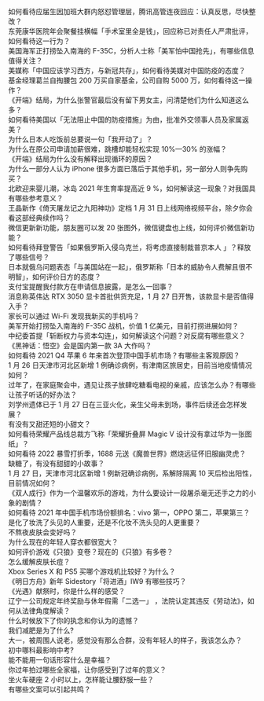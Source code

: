 如何看待应届生因加班大群内怒怼管理层，腾讯高管连夜回应：认真反思，尽快整改？  
东莞康华医院年会聚餐挂横幅「手术室里全是钱」，回应称已对责任人严肃批评，如何看待这一行为？  
美国海军正打捞坠入南海的 F-35C，分析人士称「美军怕中国抢先」，有哪些信息值得关注？  
美媒称「中国应该学习西方，与新冠共存」，如何看待美媒对中国防疫的态度？  
基金经理葛兰自掏腰包 200 万买自家基金，公司自购 5000 万，如何看待这一操作？  
《开端》结局，为什么张警官最后没有留下男女主，问清楚他们为什么知道这么多？  
如何看待美国以「无法阻止中国的防疫措施」为由，批准外交领事人员及家属返美？  
为什么日本人吃饭前总要说一句「我开动了」？  
为什么在原公司申请加薪很难，跳槽却能轻松实现 10%—30% 的涨幅？  
《开端》结局为什么没有解释出现循环的原因？  
为什么一部分人认为 iPhone 很多方面已落后于其他手机，另一部分人则争先购买？  
北欧迎来婴儿潮，冰岛 2021 年生育率提高近 9 %，如何解读这一现象？对我国具有哪些参考意义？  
王晶新作《倚天屠龙记之九阳神功》定档 1 月 31 日上线网络视频平台，除夕你会看这部经典续作吗？  
微信更新新功能，朋友圈可以发 20 张图外，微信键盘也上线，如何评价微信新功能？  
如何看待拜登警告「如果俄罗斯入侵乌克兰，将考虑直接制裁普京本人 」？释放了哪些信号？  
日本就俄乌问题表态「与美国站在一起」，俄罗斯称「日本的威胁令人费解且很不明智」，如何评价日方的态度？  
支付宝提醒我付款方在申请信息披露，是怎么一回事？  
消息称英伟达 RTX 3050 显卡首批供货充足，1 月 27 日开售，该款显卡是否值得入手？  
家长可以通过 Wi-Fi 发现我新买的手机吗？  
美军开始打捞坠入南海的 F-35C 战机，价值 1 亿美元，目前打捞进展如何？  
中纪委首提「斩断权力与资本勾连」，如何解读这个问题？对反腐有哪些意义？  
《黑神话：悟空》会是国内第一款 3A 大作吗？  
如何看待 2021 Q4 苹果 6 年来首次登顶中国手机市场？有哪些主客观原因？  
1 月 26 日天津市河北区新增 1 例确诊病例，有津南区旅居史，目前当地疫情情况如何？  
过年了，在家庭聚会中，遇见让孩子放肆吃糖看电视的亲戚，应该怎么办？有哪些让孩子听话的好办法？  
刘学州遗体已于 1 月 27 日在三亚火化，亲生父母未到场，事件后续还会怎样发展？  
有没有又甜还短的小甜文？  
如何看待荣耀产品线总裁方飞称「荣耀折叠屏 Magic V 设计没有拿过华为一张图纸」？  
如何看待 2022 暴雪打折季，1688 元送《魔兽世界》燃烧远征怀旧服幽灵虎？  
缺糖了，有没有甜甜的小故事？  
1 月 27 日，天津市河北区新增 1 例新冠确诊病例，系解除隔离 10 天后检出阳性，目前情况如何？  
《双人成行》作为一个温馨欢乐的游戏，为什么要设计一段屠杀毫无还手之力的小象的剧情？  
如何看待 2021 年中国手机市场份额排名：vivo 第一，OPPO 第二，苹果第三？  
是化了妆洗了头见的人重要，还是不化妆不洗头见的人更重要？  
不熬夜皮肤会变好吗？  
为什么现在的年轻人穿衣都很宽大？  
如何评价游戏《只狼》变卷？现在的《只狼》有多卷？  
怎么缓解皮肤长痘？  
Xbox Series X 和 PS5 买哪个游戏机比较好？为什么？  
《明日方舟》新年 Sidestory「将进酒」IW9 有哪些技巧？  
《光遇》献祭时，你是什么样的感受？  
辽宁一公司规定年终奖励与休年假需「二选一」 ，法院认定其违反《劳动法》，如何从法律角度解读？  
什么时候放下了你的执念和你认为的遗憾？  
我们减肥是为了什么?  
大一，被周围人说老，感觉没有那么合群，没有年轻人的样子，我该怎么办？  
初中哪科最影响中考?  
能不能用一句话形容什么是幸福？  
你过年拍过哪些全家福，让你感受到了过年的意义？  
坐火车硬座 2 小时以上，怎样能让腰舒服一些？  
有哪些文案可以引起共鸣？  
